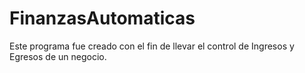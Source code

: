 # FinanzasAutomaticas
Este programa fue creado con el fin de llevar el control de Ingresos y Egresos de un negocio.
